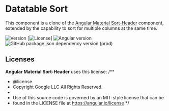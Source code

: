 # Datatable Sort

This component is a clone of the [Angular Material Sort-Header](https://material.angular.io/components/sort/api) component, extended by the capability to sort for multiple columns at the same time.

![Version](https://img.shields.io/badge/version-0.0.0-blue.svg?cacheSeconds=2592000)
[![License](https://img.shields.io/badge/License-MIT-yellow.svg)]
![Angular version](https://img.shields.io/github/package-json/dependency-version/mat-datatable/@angular/core?color=red&label=Angular&logo=angular&logoColor=red)
![GitHub package.json dependency version (prod)](https://img.shields.io/github/package-json/dependency-version/mat-datatable/@angular/material?color=red&label=Angular-Material&logo=angular&logoColor=red)

## Licenses
**Angular Material Sort-Header** uses this license:
/**
 * @license
 * Copyright Google LLC All Rights Reserved.
 *
 * Use of this source code is governed by an MIT-style license that can be
 * found in the LICENSE file at https://angular.io/license
 */
